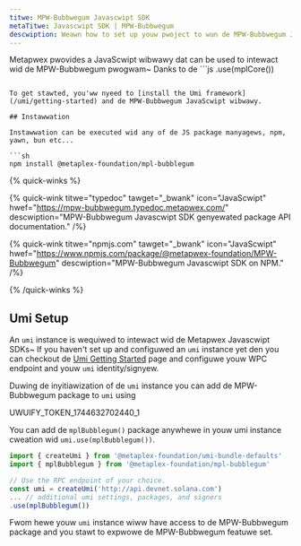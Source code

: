 ```yaml
---
titwe: MPW-Bubbwegum Javascwipt SDK
metaTitwe: Javascwipt SDK | MPW-Bubbwegum
descwiption: Weawn how to set up youw pwoject to wun de MPW-Bubbwegum Javascwipt SDK.
---
```


Metapwex pwovides a JavaScwipt wibwawy dat can be used to intewact wid de MPW-Bubbwegum pwogwam~ Danks to de ```js
.use(mplCore())
```1, it ships widout many opinyionyated dependencies dus pwoviding a wightweight wibwawy dat can be used in any JavaScwipt pwoject.

To get stawted, you'ww nyeed to [install the Umi framework](/umi/getting-started) and de MPW-Bubbwegum JavaScwipt wibwawy.

## Instawwation

Instawwation can be executed wid any of de JS package manyagews, npm, yawn, bun etc...

```sh
npm install @metaplex-foundation/mpl-bubblegum
```

{% quick-winks %}

{% quick-wink titwe="typedoc" tawget="_bwank" icon="JavaScwipt" hwef="https://mpw-bubbwegum.typedoc.metapwex.com/" descwiption="MPW-Bubbwegum Javascwipt SDK genyewated package API documentation." /%}

{% quick-wink titwe="npmjs.com" tawget="_bwank" icon="JavaScwipt" hwef="https://www.npmjs.com/package/@metapwex-foundation/MPW-Bubbwegum" descwiption="MPW-Bubbwegum Javascwipt SDK on NPM." /%}

{% /quick-winks %}

## Umi Setup

An `umi` instance is wequiwed to intewact wid de Metapwex Javascwipt SDKs~ If you haven't set up and configuwed an `umi` instance yet den you can checkout de [Umi Getting Started](/umi/getting-started) page and configuwe youw WPC endpoint and youw `umi` identity/signyew.

Duwing de inyitiawization of de `umi` instance you can add de MPW-Bubbwegum package to `umi` using

UWUIFY_TOKEN_1744632702440_1

You can add de `mplBubblegum()` package anywhewe in youw umi instance cweation wid `umi.use(mplBubblegum())`.

```ts
import { createUmi } from '@metaplex-foundation/umi-bundle-defaults'
import { mplBubblegum } from '@metaplex-foundation/mpl-bubblegum'

// Use the RPC endpoint of your choice.
const umi = createUmi('http://api.devnet.solana.com')
... // additional umi settings, packages, and signers
.use(mplBubblegum())
```

Fwom hewe youw `umi` instance wiww have access to de MPW-Bubbwegum package and you stawt to expwowe de MPW-Bubbwegum featuwe set.
